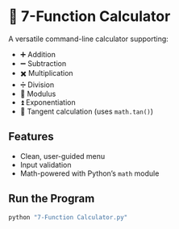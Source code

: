 # 🧮 7-Function Calculator

A versatile command-line calculator supporting:

- ➕ Addition
- ➖ Subtraction
- ✖️ Multiplication
- ➗ Division
- 🧮 Modulus
- ⏫ Exponentiation
- 📐 Tangent calculation (uses `math.tan()`)

## Features
- Clean, user-guided menu
- Input validation
- Math-powered with Python’s `math` module

## Run the Program
```bash
python "7-Function Calculator.py"